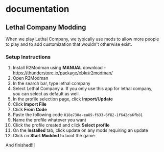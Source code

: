 # documentation
## Lethal Company Modding
When we play Lethal Company, we typically use mods to allow more people to play and to add customization that wouldn't otherwise exist.

### Setup Instructions

1. Install R2Modman using **MANUAL** download - https://thunderstore.io/package/ebkr/r2modman/
2. Open R2Modman
3. In the search bar, type lethal company
4. Select Lethal Company
   a. If you only use this app for lethal company, you can select as default as well.
6. In the profile selection page, click **Import/Update**
7. Click **Import File**
8. Click **From Code**
9. Paste the following code ```018e730a-ea89-f633-6f82-1f642da6fb81```
10. Name the profile whatever you want
11. Click the profile created and click **Select profile**
12. On the **Installed** tab, click update on any mods requiring an update
13. Click on **Start Modded** to boot the game

And finished!!!
